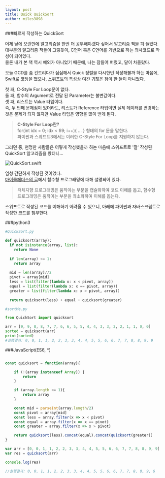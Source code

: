 ```yaml
---
layout: post
title: Quick QuickSort
author: miles3898
---
```


###빠르게 작성하는 QuickSort  

어제 낮에 오랜만에 알고리즘을 한번 더 공부해야겠다 싶어서 알고리즘 책을 펴 들었다.  
대부분의 알고리즘 책들이 그렇듯이, C언어 혹은 C언어를 기반으로 하는 의사코드로 작성이 되어있다.  
물론 내가 본 책 역시 예외가 아니었기 때문에, 나는 잠들어 버렸고, 달이 차올랐다.  

오늘 GCD를 좀 건드리다가 심심해서 Quick 정렬을 다시한번 작성해볼까 하는 마음에, Swift로 코딩을 했으나, 스위프트의 특성상 여간 귀찮은 점이 한 둘이 아니었다.  

첫 째, C-Style For Loop문이 없다.  
둘 째, 함수의 Argument로 전달 된 Parameter는 불변값이다.  
셋 째, 리스트는 Value 타입이다.  
즉, 두 번째 문제점이 있더라도, 리스트가 Reference 타입이면 실제 데이터를 변경하는 것은 문제가 되지 않지만 Value 타입은 영향을 많이 받게 된다.  

> **C-Style For Loop란?**  
> for(int idx = 0; idx < 99; i++){ ... } 형태의 for 문을 말한다.  
> 파이썬과 스위프트3에서는 이러한 C-Style For Loop를 지원하지 않는다.  

그러던 중, 현명한 사람들은 어떻게 작성했을까 하는 마음에 스위프트로 '잘' 작성된 QuickSort 알고리즘을 봤더니...

![QuickSort.swift](https://cloud.githubusercontent.com/assets/17308570/18813127/ad697b76-8327-11e6-8f62-5cc132d1b4c9.png)  

엄청 간단하게 작성된 것이었다.  
[마이클페더스의 글](http://bit.ly/1tm4xQI)에서 함수형 프로그래밍에 대해 설명되어 있다.

> 객체지향 프로그래밍은 움직이는 부분을 캡슐화하여 코드 이해를 돕고, 함수형 프로그래밍은 움직이는 부분을 최소화하여 이해를 돕는다.  

스위프트로 작성된 코드를 이해하기 어려울 수 있으니, 아래에 파이썬과 자바스크립트로 작성한 코드를 첨부한다.  


###python3

```python
#QuickSort.py

def quicksort(array):
  if not isinstance(array, list):
    return None
    
  if len(array) <= 1:
    return array
   
  mid = len(array)//2
  pivot = array[mid]
  less = list(filter(lambda x: x < pivot, array))
  equal = list(filter(lambda x: x == pivot, array))
  greater = list(filter(lambda x: x > pivot, array))
   
  return quicksort(less) + equal + quicksort(greater)
```

```python
#sortMe.py

from QuickSort import quicksort

arr = [9, 9, 8, 8, 7, 7, 6, 6, 5, 5, 4, 4, 3, 3, 2, 2, 1, 1, 0, 0]
sorted = quicksort(arr)
print(sorted)
#실행결과: 0, 0, 1, 1, 2, 2, 3, 3, 4, 4, 5, 5, 6, 6, 7, 7, 8, 8, 9, 9
```

###JavaScript(ES6, *)

```javascript

const quicksort = function(array){

	if (!(array instanceof Array)) {
		return
	}

	if (array.length <= 1){
		return array
	}

	const mid = parseInt(array.length/2)
	const pivot = array[mid]
	const less = array.filter(x => x < pivot)
	const equal = array.filter(x => x == pivot)
	const greater = array.filter(x => x > pivot)

	return quicksort(less).concat(equal).concat(quicksort(greater))
}

var arr = [0, 0, 1, 1, 2, 2, 3, 3, 4, 4, 5, 5, 6, 6, 7, 7, 8, 8, 9, 9]
var res = quicksort(arr)

console.log(res)

//실행결과: 0, 0, 1, 1, 2, 2, 3, 3, 4, 4, 5, 5, 6, 6, 7, 7, 8, 8, 9, 9
```
